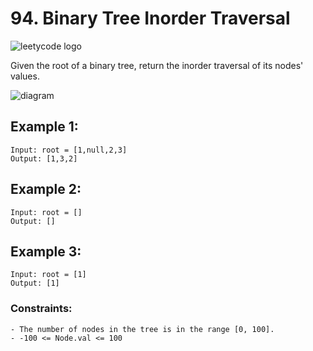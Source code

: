 # 94. Binary Tree Inorder Traversal

![leetycode logo](https://upload.wikimedia.org/wikipedia/commons/0/0a/LeetCode_Logo_black_with_text.svg)

Given the root of a binary tree, return the inorder traversal of its nodes' values.

![diagram](https://assets.leetcode.com/uploads/2020/09/15/inorder_1.jpg)

## Example 1:

```
Input: root = [1,null,2,3]
Output: [1,3,2]
```

## Example 2:

```
Input: root = []
Output: []
```

## Example 3:

```
Input: root = [1]
Output: [1]
```

### Constraints:

```
- The number of nodes in the tree is in the range [0, 100].
- -100 <= Node.val <= 100
```
